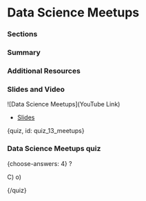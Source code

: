 # Data Science Meetups

### Sections

### Summary

### Additional Resources



### Slides and Video

![Data Science Meetups](YouTube Link)

* [Slides](https://docs.google.com/presentation/d/10vEVkFVYiMKK6XP3NBzfed_PocaLc0sJigmJJKVNzHw/edit?usp=sharing)


{quiz, id: quiz_13_meetups}

### Data Science Meetups quiz

{choose-answers: 4}
? 

C) 
o)

{/quiz}

